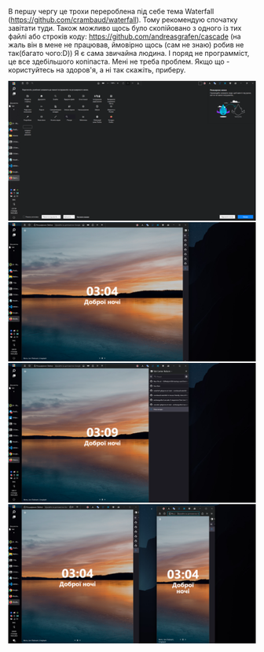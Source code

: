 В першу чергу це трохи перероблена під себе тема Waterfall (https://github.com/crambaud/waterfall). Тому рекомендую спочатку завітати туди. Також можливо щось було скопійовано з одного із тих файлі або строків коду: https://github.com/andreasgrafen/cascade (на жаль він в мене не працював, ймовірно щось (сам не знаю) робив не так(багато чого:D))
Я є сама звичайна людина. І поряд не программіст, це все здебільшого копіпаста. Мені не треба проблем. Якщо що - користуйтесь на здоров'я, а ні так скажіть, приберу. 

![preview](preview.png)
![img2](im3.png)
![img3](img1.png)
![img4](img2.png)

